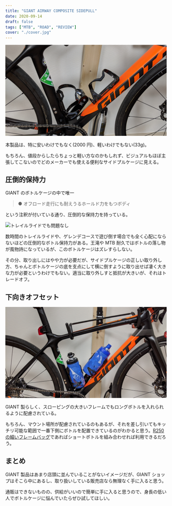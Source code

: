 ```yaml
---
title: "GIANT AIRWAY COMPOSITE SIDEPULL"
date: 2020-09-14
draft: false
tags: ["MTB", "ROAD", "REVIEW"]
cover: "./cover.jpg"
---
```


![overview](./top.jpg)

<LinkBox url="https://www.giant.co.jp/giant21/acc_datail.php?p_id=A0002134" />

本製品は、特に安いわけでもなく(2000 円)、軽いわけでもない(33g)。

もちろん、値段からしたらちょっと軽い方なのかもしれず、ビジュアルもほぼ主張してこないのでどのメーカーでも使える便利なサイドプルケージに見える。

## 圧倒的保持力

GIANT のボトルケージの中で唯一

> ● オフロード走行にも耐えうるホールド力をもつボディ

という注釈が付いている通り、圧倒的な保持力を持っている。

![トレイルライドでも問題なし](./mtb.jpg)

数時間のトレイルライドや、ゲレンデコースで遊び倒す場合でも全く心配にならないほどの圧倒的なボトル保持力がある。王滝や MTB 耐久ではボトルの落し物が風物詩になっているが、このボトルケージはズレすらしない。

その分、取り出しにはやや力が必要だが、サイドプルケージの正しい取り外し方、ちゃんとボトルケージの底を支点にして横に倒すように取り出せば凄く大きな力が必要というわけでもない。適当に取り外しすと抵抗が大きいが、それはトレードオフ。

## 下向きオフセット

![XSサイズにもしっかり入る](./insert.jpg)

GIANT 製らしく、スローピングの大きいフレームでもロングボトルを入れられるように配慮されている。

もちろん、マウント場所が配慮されているのもあるが、それを差し引いてもキッチリ可能な範囲で一番下側にボトルを配置できているのがわかると思う。[R250 の細いフレームバッグ](https://amzn.to/32tKWlI)であればショートボトルを組み合わせれば利用できるだろう。

<LinkBox isAmazonLink url="https://www.amazon.co.jp/dp/B072Q5DXGW/" />

## まとめ

GIANT 製品はあまり店頭に並んでいることがないイメージだが、GIANT ショップはそこら中にあるし、取り扱いしている販売店なら無理なく手に入ると思う。

通販はできないものの、供給がいいので簡単に手に入ると思うので、身長の低い人でボトルケージに悩んでいたらぜひ試してほしい。
